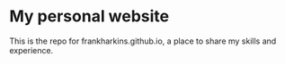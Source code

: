 # My personal website

This is the repo for frankharkins.github.io, a place to share my skills and experience.
